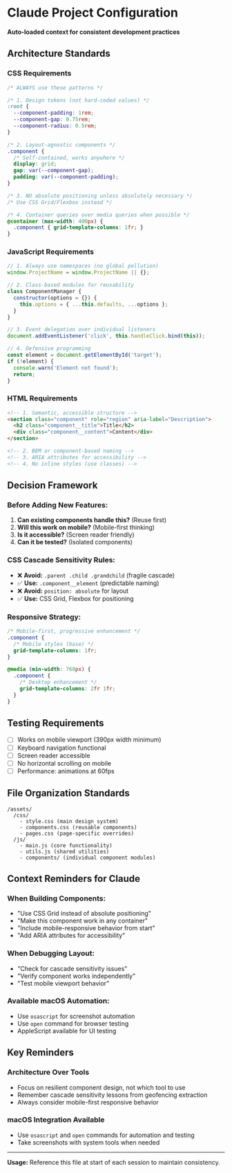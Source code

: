 # Claude Project Configuration
**Auto-loaded context for consistent development practices**

## **Architecture Standards**

### **CSS Requirements**
```css
/* ALWAYS use these patterns */

/* 1. Design tokens (not hard-coded values) */
:root {
  --component-padding: 1rem;
  --component-gap: 0.75rem;
  --component-radius: 0.5rem;
}

/* 2. Layout-agnostic components */
.component {
  /* Self-contained, works anywhere */
  display: grid;
  gap: var(--component-gap);
  padding: var(--component-padding);
}

/* 3. NO absolute positioning unless absolutely necessary */
/* Use CSS Grid/Flexbox instead */

/* 4. Container queries over media queries when possible */
@container (max-width: 400px) {
  .component { grid-template-columns: 1fr; }
}
```

### **JavaScript Requirements**
```javascript
// 1. Always use namespaces (no global pollution)
window.ProjectName = window.ProjectName || {};

// 2. Class-based modules for reusability
class ComponentManager {
  constructor(options = {}) {
    this.options = { ...this.defaults, ...options };
  }
}

// 3. Event delegation over individual listeners
document.addEventListener('click', this.handleClick.bind(this));

// 4. Defensive programming
const element = document.getElementById('target');
if (!element) {
  console.warn('Element not found');
  return;
}
```

### **HTML Requirements**
```html
<!-- 1. Semantic, accessible structure -->
<section class="component" role="region" aria-label="Description">
  <h2 class="component__title">Title</h2>
  <div class="component__content">Content</div>
</section>

<!-- 2. BEM or component-based naming -->
<!-- 3. ARIA attributes for accessibility -->
<!-- 4. No inline styles (use classes) -->
```

## **Decision Framework**

### **Before Adding New Features:**
1. **Can existing components handle this?** (Reuse first)
2. **Will this work on mobile?** (Mobile-first thinking)
3. **Is it accessible?** (Screen reader friendly)
4. **Can it be tested?** (Isolated components)

### **CSS Cascade Sensitivity Rules:**
- ❌ **Avoid:** `.parent .child .grandchild` (fragile cascade)
- ✅ **Use:** `.component__element` (predictable naming)
- ❌ **Avoid:** `position: absolute` for layout
- ✅ **Use:** CSS Grid, Flexbox for positioning

### **Responsive Strategy:**
```css
/* Mobile-first, progressive enhancement */
.component {
  /* Mobile styles (base) */
  grid-template-columns: 1fr;
}

@media (min-width: 768px) {
  .component {
    /* Desktop enhancement */
    grid-template-columns: 2fr 1fr;
  }
}
```

## **Testing Requirements**
- [ ] Works on mobile viewport (390px width minimum)
- [ ] Keyboard navigation functional
- [ ] Screen reader accessible
- [ ] No horizontal scrolling on mobile
- [ ] Performance: animations at 60fps

## **File Organization Standards**
```
/assets/
  /css/
    - style.css (main design system)
    - components.css (reusable components)
    - pages.css (page-specific overrides)
  /js/
    - main.js (core functionality)
    - utils.js (shared utilities)
    - components/ (individual component modules)
```

## **Context Reminders for Claude**

### **When Building Components:**
- "Use CSS Grid instead of absolute positioning"
- "Make this component work in any container"
- "Include mobile-responsive behavior from start"
- "Add ARIA attributes for accessibility"

### **When Debugging Layout:**
- "Check for cascade sensitivity issues"
- "Verify component works independently"
- "Test mobile viewport behavior"

### **Available macOS Automation:**
- Use `osascript` for screenshot automation
- Use `open` command for browser testing
- AppleScript available for UI testing

## **Key Reminders**

### **Architecture Over Tools**
- Focus on resilient component design, not which tool to use
- Remember cascade sensitivity lessons from geofencing extraction
- Always consider mobile-first responsive behavior

### **macOS Integration Available**
- Use `osascript` and `open` commands for automation and testing
- Take screenshots with system tools when needed

---
**Usage:** Reference this file at start of each session to maintain consistency.